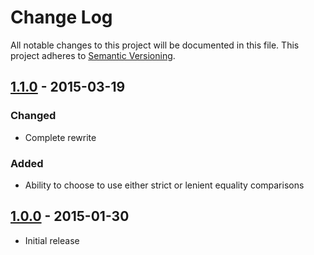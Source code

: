 # Change Log
All notable changes to this project will be documented in this file.
This project adheres to [Semantic Versioning](http://semver.org/).

## [1.1.0] - 2015-03-19
### Changed
- Complete rewrite

### Added
- Ability to choose to use either strict or lenient equality comparisons

## [1.0.0] - 2015-01-30
- Initial release

[1.1.0]: https://github.com/staygrimm/obj-subset/compare/1.1.0...HEAD
[1.0.0]: https://github.com/staygrimm/obj-subset/compare/1.1.0...v1.1.0
